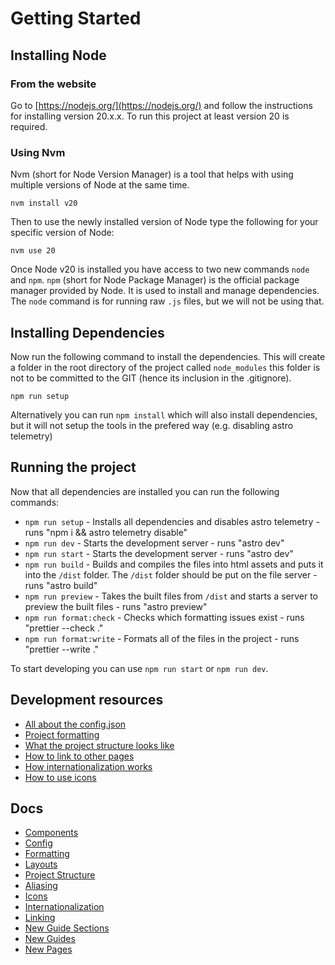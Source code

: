 # Getting Started

## Installing Node

### From the website

Go to [https://nodejs.org/](https://nodejs.org/) and follow the instructions for installing version 20.x.x. To run this project at least version 20 is required.

### Using Nvm

Nvm (short for Node Version Manager) is a tool that helps with using multiple versions of Node at the same time.

```console
nvm install v20
```

Then to use the newly installed version of Node type the following for your specific version of Node:

```console
nvm use 20
```

Once Node v20 is installed you have access to two new commands `node` and `npm`. `npm` (short for Node Package Manager) is the official package manager provided by Node. It is used to install and manage dependencies. The `node` command is for running raw `.js` files, but we will not be using that.

## Installing Dependencies

Now run the following command to install the dependencies. This will create a folder in the root directory of the project called `node_modules` this folder is not to be committed to the GIT (hence its inclusion in the .gitignore).

```console
npm run setup
```

Alternatively you can run `npm install` which will also install dependencies, but it will not setup the tools in the prefered way (e.g. disabling astro telemetry)

## Running the project

Now that all dependencies are installed you can run the following commands:

- `npm run setup` - Installs all dependencies and disables astro telemetry - runs "npm i && astro telemetry disable"
- `npm run dev` - Starts the development server - runs "astro dev"
- `npm run start` - Starts the development server - runs "astro dev"
- `npm run build` - Builds and compiles the files into html assets and puts it into the `/dist` folder. The `/dist` folder should be put on the file server - runs "astro build"
- `npm run preview` - Takes the built files from `/dist` and starts a server to preview the built files - runs "astro preview"
- `npm run format:check` - Checks which formatting issues exist - runs "prettier --check ."
- `npm run format:write` - Formats all of the files in the project - runs "prettier --write ."

To start developing you can use `npm run start` or `npm run dev`.

## Development resources

- [All about the config.json](config.md)
- [Project formatting](formatting.md)
- [What the project structure looks like](project-structure.md)
- [How to link to other pages](content/linking.md)
- [How internationalization works](content/internationalization.md)
- [How to use icons](content/icons.md)

## Docs

- [Components](components.md)
- [Config](config.md)
- [Formatting](formatting.md)
- [Layouts](layouts.md)
- [Project Structure](project-structure.md)
- [Aliasing](content/aliasing.md)
- [Icons](content/icons.md)
- [Internationalization](content/internationalization.md)
- [Linking](content/linking.md)
- [New Guide Sections](content/new-guide-sections.md)
- [New Guides](content/new-guides.md)
- [New Pages](content/new-pages.md)
